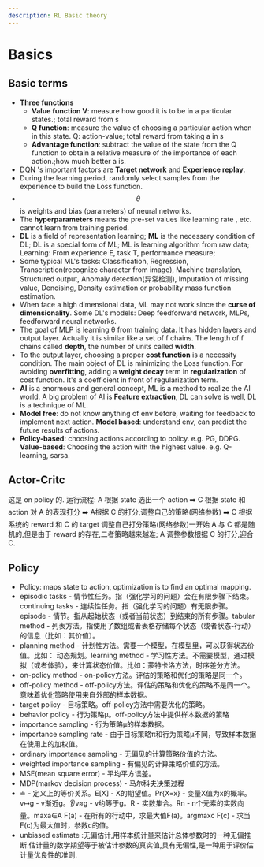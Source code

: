 ```yaml
---
description: RL Basic theory
---
```


# Basics

## Basic terms

* **Three functions**
  * **Value function V**: measure how good it is to be in a particular states.; total reward from s
  * **Q function**: measure the value of choosing a particular action when in this state. Q: action-value; total reward from taking a in s
  * **Advantage function**: subtract the value of the state from the Q function to obtain a relative measure of the importance of each action.;how much better a is.
* DQN 's important factors are **Target network** and **Experience replay**.
* During the learning period, randomly select samples from the experience to build the Loss function.
* $$\theta$$ is weights and bias \(parameters\) of neural networks.
* The **hyperparameters** means the pre-set values like learning rate , etc. cannot learn from training period.
* **DL** is a field of representation learning; **ML** is the necessary condition of DL; DL is a special form of ML; ML is learning algorithm from raw data; Learning: From experience E, task T, performance measure;
* Some typical ML's tasks: Classification, Regression, Transcription\(recognize character from image\), Machine translation, Structured output, Anomaly detection\(异常检测\), Imputation of missing value, Denoising, Density estimation or probability mass function estimation.
* When face a high dimensional data, ML may not work since the **curse of dimensionality**.  Some DL's models: Deep feedforward network, MLPs, feedforward neural networks.
* The goal of MLP is learning θ from training data. It has hidden layers and output layer. Actually it is similar like a set of f chains. The length of f chains called **depth**, the number of units called **width**.
* To the output layer, choosing a proper **cost function** is a necessity condition. The main object of DL is minimizing the Loss function. For avoiding **overfitting**, adding a **weight decay** term in **regularization** of cost function. It's a coefficient in front of regularization term.
* **AI** is a enormous and general concept, ML is a method to realize the AI world. A big problem of AI is **Feature extraction**, DL can solve is well, DL is a technique of ML.
* **Model free**: do not know anything of env before, waiting for feedback to implement next action. **Model based**: understand env, can predict the future results of actions.
* **Policy-based**: choosing actions according to policy. e.g. PG, DDPG. **Value-based**: Choosing the action with the highest value. e.g. Q-learning, sarsa.

## Actor-Critc 

这是 on policy 的. 运行流程: A 根据 state 选出一个 action ➡️ C 根据 state 和 action 对 A 的表现打分 ➡️ A根据 C 的打分,调整自己的策略\(网络参数\) ➡️ C 根据系统的 reward 和 C 的 target 调整自己打分策略\(网络参数\)一开始 A 与 C 都是随机的,但是由于 reward 的存在,二者策略越来越准; A 调整参数根据 C 的打分,迎合 C.

## Policy

* Policy: maps state to action, optimization is to find an optimal mapping.
* episodic tasks - 情节性任务。指（强化学习的问题）会在有限步骤下结束。continuing tasks - 连续性任务。指（强化学习的问题）有无限步骤。episode - 情节。指从起始状态（或者当前状态）到结束的所有步骤。tabular method - 列表方法。指使用了数组或者表格存储每个状态（或者状态-行动）的信息（比如：其价值）。
* planning method - 计划性方法。需要一个模型，在模型里，可以获得状态价值。比如： 动态规划。learning method - 学习性方法。不需要模型，通过模拟（或者体验），来计算状态价值。比如：蒙特卡洛方法，时序差分方法。
* on-policy method - on-policy方法。评估的策略和优化的策略是同一个。
* off-policy method - off-policy方法。评估的策略和优化的策略不是同一个。意味着优化策略使用来自外部的样本数据。
* target policy - 目标策略。off-policy方法中需要优化的策略。
* behavior policy - 行为策略μ。off-policy方法中提供样本数据的策略
* importance sampling - 行为策略μ的样本数据。
* importance sampling rate - 由于目标策略π和行为策略μ不同，导致样本数据在使用上的加权值。
* ordinary importance sampling - 无偏见的计算策略价值的方法。
* weighted importance sampling - 有偏见的计算策略价值的方法。
* MSE\(mean square error\) - 平均平方误差。
* MDP\(markov decision process\) - 马尔科夫决策过程
* ≐ - 定义上的等价关系。E\[X\] - X的期望值。Pr{X=x} - 变量X值为x的概率。v↦g - v渐近g。👂v≈g - v约等于g。R - 实数集合。Rn - n个元素的实数向量。maxa∈A F\(a\) - 在所有的行动中，求最大值F\(a\)。argmaxc F\(c\) - 求当F\(c\)为最大值时，参数c的值。
* unbiased estimate :无偏估计,用样本统计量来估计总体参数时的一种无偏推断.估计量的数学期望等于被估计参数的真实值,具有无偏性,是一种用于评价估计量优良性的准则.

